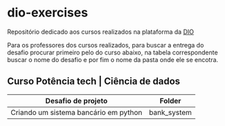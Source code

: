 # dio-exercises
Repositório dedicado aos cursos realizados na plataforma da [DIO](https://web.dio.me/)

Para os professores dos cursos realizados, para buscar a entrega do desafio procurar primeiro pelo do curso abaixo, na tabela correspondente buscar o nome do desafio e por fim o nome da pasta onde ele se encotra. 

## Curso Potência tech | Ciência de dados
| Desafio de projeto | Folder |
| ------------------------| ----- |
| Criando um sistema bancário em python | bank_system |
